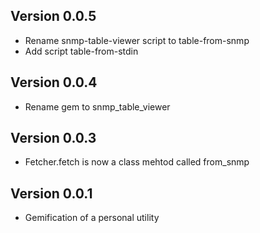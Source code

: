 ## Version 0.0.5

  * Rename snmp-table-viewer script to table-from-snmp
  * Add script table-from-stdin

## Version 0.0.4

  * Rename gem to snmp_table_viewer

## Version 0.0.3

  * Fetcher.fetch is now a class mehtod called from_snmp

## Version 0.0.1

  * Gemification of a personal utility
